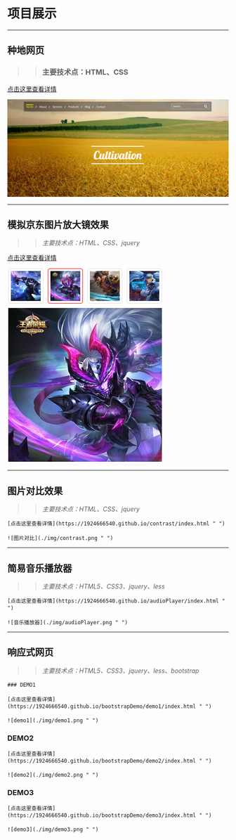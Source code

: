 # 项目展示
***
## 种地网页

>> ### 主要技术点：HTML、CSS

  [点击这里查看详情](https://1924666540.github.io/cultivation/index.html " ")

  ![种地](./img/cultivation.png "种地")

***
## 模拟京东图片放大镜效果

>> *主要技术点：HTML、CSS、jquery*

  [点击这里查看详情](https://1924666540.github.io/amplifier/index.html " ")

  ![放大镜](./img/amplifier.png " ")

***
## 图片对比效果

>> *主要技术点：HTML、CSS、jquery*

    [点击这里查看详情](https://1924666540.github.io/contrast/index.html " ")

    ![图片对比](./img/contrast.png " ")

***
## 简易音乐播放器

>>  *主要技术点：HTML5、CSS3、jquery、less*

    [点击这里查看详情](https://1924666540.github.io/audioPlayer/index.html " ")

    ![音乐播放器](./img/audioPlayer.png " ")

***
## 响应式网页

>> *主要技术点：HTML5、CSS3、jquery、less、bootstrap*

    ### DEMO1

    [点击这里查看详情](https://1924666540.github.io/bootstrapDemo/demo1/index.html " ")

    ![demo1](./img/demo1.png " ")

  ### DEMO2

    [点击这里查看详情](https://1924666540.github.io/bootstrapDemo/demo2/index.html " ")

    ![demo2](./img/demo2.png " ")

  ### DEMO3

    [点击这里查看详情](https://1924666540.github.io/bootstrapDemo/demo3/index.html " ")

    ![demo3](./img/demo3.png " ")




